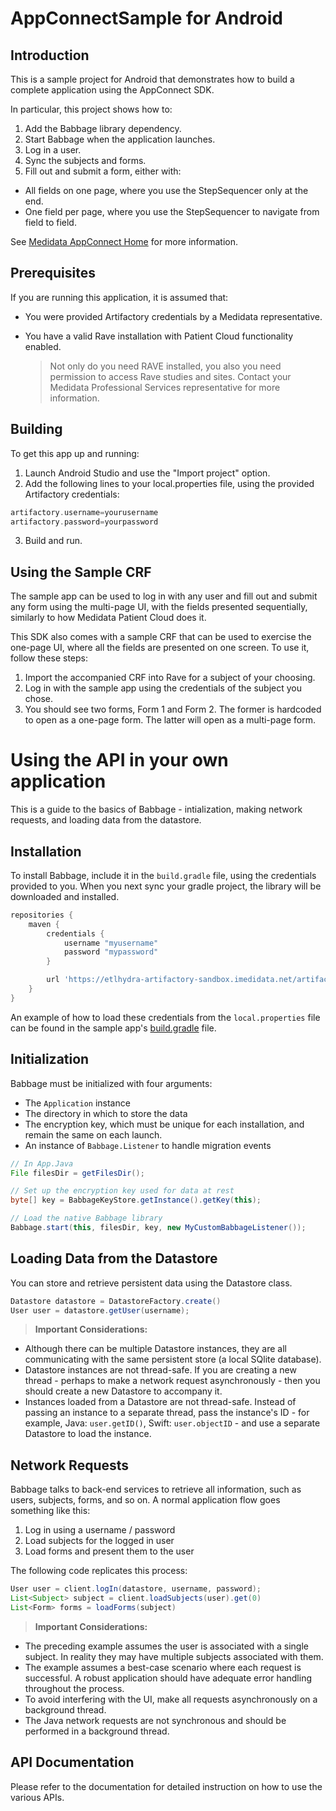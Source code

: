 # AppConnectSample for Android #

## Introduction ##

This is a sample project for Android that demonstrates how to build a complete application using the AppConnect SDK.

In particular, this project shows how to:

1. Add the Babbage library dependency.
2. Start Babbage when the application launches.
3. Log in a user.
4. Sync the subjects and forms.
5. Fill out and submit a form, either with:
  * All fields on one page, where you use the StepSequencer only at the end.
  * One field per page, where you use the StepSequencer to navigate from field to field.
  
See [Medidata AppConnect Home](https://learn.mdsol.com/display/APPCONNECTprd/Medidata+AppConnect+Home) for more information. 

## Prerequisites

If you are running this application, it is assumed that:

- You were provided Artifactory credentials by a Medidata representative.
- You have a valid Rave installation with Patient Cloud functionality enabled.

  >Not only do you need RAVE installed, you also you need permission to access Rave studies and sites. Contact your Medidata Professional Services representative for more information.

## Building ##

To get this app up and running:

1. Launch Android Studio and use the "Import project" option.
2. Add the following lines to your local.properties file, using the provided Artifactory credentials:

```gradle
artifactory.username=yourusername
artifactory.password=yourpassword
```
3. Build and run.

## Using the Sample CRF ##

The sample app can be used to log in with any user and fill out and submit any form using the multi-page UI, with the fields presented sequentially, similarly to how Medidata Patient Cloud does it.

This SDK also comes with a sample CRF that can be used to exercise the one-page UI, where all the fields are presented on one screen. To use it, follow these steps:

1. Import the accompanied CRF into Rave for a subject of your choosing.
2. Log in with the sample app using the credentials of the subject you chose.
3. You should see two forms, Form 1 and Form 2. The former is hardcoded to open as a one-page form. The latter will open as a multi-page form.

# Using the API in your own application #

This is a guide to the basics of Babbage - intialization, making network requests, and loading data from the datastore.

## Installation
To install Babbage, include it in the `build.gradle` file, using the credentials provided to you. When you next sync your gradle project, the library will be downloaded and installed.

```groovy
repositories {
    maven {
        credentials {
            username "myusername"
            password "mypassword"
        }

        url 'https://etlhydra-artifactory-sandbox.imedidata.net/artifactory/p-cloud-release'
    }
}
```

An example of how to load these credentials from the `local.properties` file can be found in the sample app's [build.gradle](/app/build.gradle) file.

## Initialization
Babbage must be initialized with four arguments:
- The `Application` instance
- The directory in which to store the data
- The encryption key, which must be unique for each installation, and remain the same on each launch.
- An instance of `Babbage.Listener` to handle migration events

```java
// In App.Java
File filesDir = getFilesDir();

// Set up the encryption key used for data at rest
byte[] key = BabbageKeyStore.getInstance().getKey(this);

// Load the native Babbage library
Babbage.start(this, filesDir, key, new MyCustomBabbageListener());
```


## Loading Data from the Datastore
You can store and retrieve persistent data using the Datastore class.

```java
Datastore datastore = DatastoreFactory.create()
User user = datastore.getUser(username);
```

>**Important Considerations:** 
  - Although there can be multiple Datastore instances, they are all communicating with the same persistent store (a local SQlite database).
  - Datastore instances are not thread-safe. If you are creating a new thread - perhaps to make a network request asynchronously - then you should create a new Datastore to accompany it.
  - Instances loaded from a Datastore are not thread-safe. Instead of passing an instance to a separate thread, pass the instance's ID - for example, Java: `user.getID()`, Swift: `user.objectID` - and use a separate Datastore to load the instance.


## Network Requests
Babbage talks to back-end services to retrieve all information, such as users, subjects, forms, and so on. A normal application flow goes something like this:

1. Log in using a username / password 
2. Load subjects for the logged in user
3. Load forms and present them to the user

The following code replicates this process:
```java
User user = client.logIn(datastore, username, password);
List<Subject> subject = client.loadSubjects(user).get(0)
List<Form> forms = loadForms(subject)
```

>**Important Considerations:**
  - The preceding example assumes the user is associated with a single subject. In reality they may have multiple subjects associated with them.
  - The example assumes a best-case scenario where each request is successful. A robust application should have adequate error handling throughout the process.
  - To avoid interfering with the UI, make all requests asynchronously on a background thread.
  - The Java network requests are not synchronous and should be performed in a background thread.

## API Documentation ##

Please refer to the documentation for detailed instruction on how to use the various APIs.
